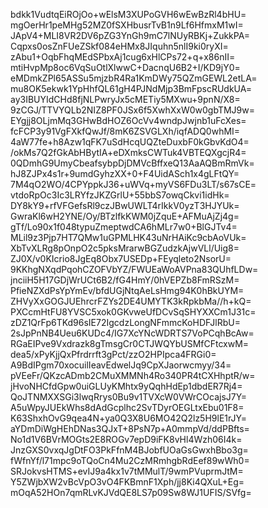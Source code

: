bdkk1VudtqEiROjOo+wElsM3XUPoGVH6wEwBzRl4bHU=
mgOerHr1peMHg52MZ0fSXHbusrTvB1n9Lf6HfmxM1wI=
JApV4+MLI8VR2DV6pZG3YnGh9mC7lNUyRBKj+ZukkPA=
Cqpxs0osZnFUeZSkf084eHMx8JIquhn5nlI9ki0ryXI=
zAbu1+OqbFhqMEdSPbxAj1cug6xHlCPs72+q+x86nII=
mtiHvpMp8oc6VqSuOtlXlwwC+DacnqU6B2+I/KD9jY0=
eMDmkZPl65ASSu5mjzbR4Ra1KmDWy75QZmGEWL2etLA=
mu8OK5ekwk1YpHhfQL61gH4PJNdMjp3BmFpscRUdkUA=
ay3IBUYIdCHd8fjNLPwryJx5cMETiy5MXwu+9pnN/X8=
9zCGJ/TTVYQLb2NIZ8PF0JSx6f5XwhXxW0w0gbTMJ9w=
EYgjj8OLjmMq3GHwBdHOZ6OcVv4wndpJwjnb1uFcXes=
fcFCP3y91VgFXkfQwJf/8mK6ZSVGLXh/iqfADQ0whMI=
4aW77fe+h8Azw1qFK7uSdHcqUQZteDuxbF0kGbvKdO4=
/okMs7Q2fGkAbHBytIA+eDXmksCWTuk4VBTEQXgcjR4=
0QDmhG9UmyCbeafsybpDjDMVcBffxeQ13AaAQBmRmVk=
hJ8ZJPx4s1r+9umdGyhzXX+0+F4UidASch1x4gLFtQY=
7M4qO2WO/4CPYppkJ36+uWVq+myVS6FDu3LT/s67sCE=
vtdoRpOc3Ic3LRYfzJKZGrlU+55bbS7owqCkvi1idHk=
DY8kY9+rfVFGefsRl9czJBwUWLT4rIkkV0yzT3HJYUk=
GwraKl6wH2YNE/Oy/BTzlfkKWM0jZquE+AFMuAjZj4g=
gTf/Lo90x1f048typuZmeptwdCA6hMLr7w0+BlGJTv4=
MLil9z3Pjp7HT7QMw1uGPMLHK43uNrHAiKc9cbAoVUk=
XbTvXLRg8pOnpO2c5pksMrarwBGZudzkAjwVLl/Uig8=
ZJ0X/v0KIcrio8JgEq8Obx7USEDp+FEyqleto2NsorU=
9KKhgNXqdPqohCZOFVbYZ/FWUEaWoAVPna83QUhfLDw=
jnciiH5H17GDjWrUCt6B2/fG4HmY/0hVEPZb8FmRSzM=
PfieNZXdPsYpYmEv/bfdUGjNtqAeLsHmg94K0hBkUYM=
ZHVyXxGOGJUEhrcrFZYs2DE4UMYTK3kRpkbMa//h+kQ=
PXCcmHtFU8YVSC5xok0GKvweUfDCvSqSHYXXCm1J31c=
zDZ1QrFp6TKd96sIE72IgcdzLongNFmmcKoHDFJlRbU=
2sJpPnNB4Ueu6KUDc4/IG7XcYNcWDRTS7VoPCqhBcAw=
RGaEIPve9Vxdrazk8gTmsgCr0CTJWQYbUSMfCFtcxwM=
dea5/xPyKjjQxPfrdrrft3gPct/zzO2HPIpca4FRGi0=
A9BdIPgm70xocuilIeavEdwelJq9CpXJaorwcmyy/34=
pVEeFr/QKzcADmb2CMuXMMNh4Ro340PR4tCXHhptR/w=
jHvoNHCfdGpw0uiGLUyKMhtx9yQqhHdEp1dbdER7Rj4=
QoJTNMXXSGi3lwqRrys0Bu9v1TVXcW0VWrCOcajsJ7Y=
A5uWpyJUEkWhs8dAdGcplhc2SvTDyrOEGLtxEbu01F8=
K63ShxhOvG9qea4N+ya0Q3X8U6MO42Q2lz5H9lE1rJY=
aYDmDiWgHEhDNas3QJxT+8PsN7p+A0mmpVd/ddPBfts=
No1d1V6BVrMOGts2E8ROGv7epD9iFK8vHl4Wzh06I4k=
JnzGXS0vxqJgDtFO3PkFfnM4BJobfUOaGsGwxhBbo3g=
fWfnYf/l71mpc9oTQoCn4Mu2CzMRmhgbRdEef89wWh0=
SRJokvsHTMS+evIJ9a4kx1v7tMMulT/9wmPVuprmJtM=
Y5ZWjbXW2vBcVpO3vO4FKBmnF1Xph/jj8Ki4QXuL+Eg=
mOqA52HOn7qmRLvKJVdQE8LS7p09Sw8WJ1UFIS/SVfg=
